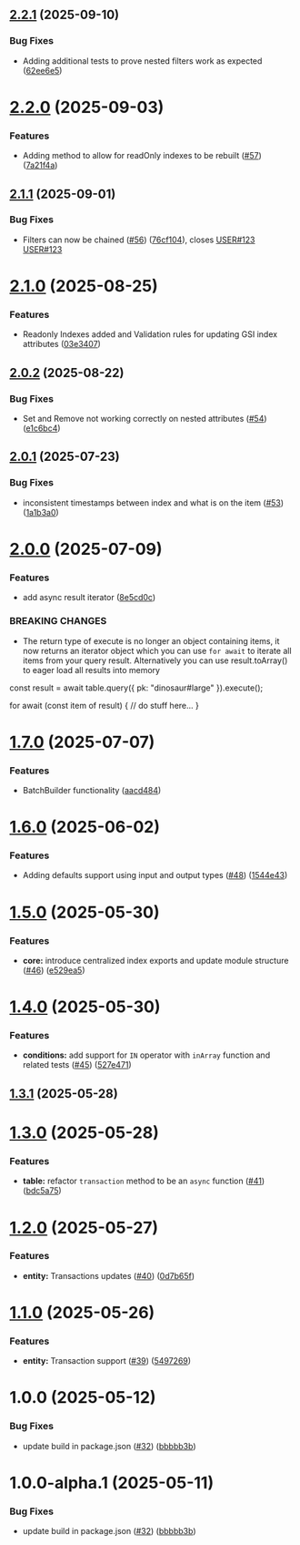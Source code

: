 ## [2.2.1](https://github.com/Kysumi/dyno-table/compare/v2.2.0...v2.2.1) (2025-09-10)


### Bug Fixes

* Adding additional tests to prove nested filters work as expected ([62ee6e5](https://github.com/Kysumi/dyno-table/commit/62ee6e53285679859cbce6c17d359c03bfd57a81))

# [2.2.0](https://github.com/Kysumi/dyno-table/compare/v2.1.1...v2.2.0) (2025-09-03)


### Features

* Adding method to allow for readOnly indexes to be rebuilt ([#57](https://github.com/Kysumi/dyno-table/issues/57)) ([7a21f4a](https://github.com/Kysumi/dyno-table/commit/7a21f4a58872b06789df9734923b3c24a47ecdee))

## [2.1.1](https://github.com/Kysumi/dyno-table/compare/v2.1.0...v2.1.1) (2025-09-01)


### Bug Fixes

* Filters can now be chained ([#56](https://github.com/Kysumi/dyno-table/issues/56)) ([76cf104](https://github.com/Kysumi/dyno-table/commit/76cf10423d59db32e9ff1e7b9fbf4a1c84f1c5d4)), closes [USER#123](https://github.com/USER/issues/123) [USER#123](https://github.com/USER/issues/123)

# [2.1.0](https://github.com/Kysumi/dyno-table/compare/v2.0.2...v2.1.0) (2025-08-25)


### Features

* Readonly Indexes added and Validation rules for updating GSI index attributes ([03e3407](https://github.com/Kysumi/dyno-table/commit/03e3407e2ce8c27e9d478fbfc58ec141d674a2aa))

## [2.0.2](https://github.com/Kysumi/dyno-table/compare/v2.0.1...v2.0.2) (2025-08-22)


### Bug Fixes

* Set and Remove not working correctly on nested attributes ([#54](https://github.com/Kysumi/dyno-table/issues/54)) ([e1c6bc4](https://github.com/Kysumi/dyno-table/commit/e1c6bc4340b997126b1e745f6b2d869a10fcd2ee))

## [2.0.1](https://github.com/Kysumi/dyno-table/compare/v2.0.0...v2.0.1) (2025-07-23)


### Bug Fixes

* inconsistent timestamps between index and what is on the item ([#53](https://github.com/Kysumi/dyno-table/issues/53)) ([1a1b3a0](https://github.com/Kysumi/dyno-table/commit/1a1b3a089bceb622b13039cfbd3a640f1b8c5693))

# [2.0.0](https://github.com/Kysumi/dyno-table/compare/v1.7.0...v2.0.0) (2025-07-09)


### Features

* add async result iterator ([8e5cd0c](https://github.com/Kysumi/dyno-table/commit/8e5cd0c33d9380966c92cac55ca0c1e2f27480e7))


### BREAKING CHANGES

* The return type of execute is no longer an object containing items, it now returns an iterator object which you can use `for await` to iterate all items from your query result. Alternatively you can use result.toArray() to eager load all results into memory

const result = await table.query<Dinosaur>({ pk: "dinosaur#large" }).execute();

for await (const item of result) {
  // do stuff here...
}

# [1.7.0](https://github.com/Kysumi/dyno-table/compare/v1.6.0...v1.7.0) (2025-07-07)


### Features

* BatchBuilder functionality ([aacd484](https://github.com/Kysumi/dyno-table/commit/aacd48439b54dcb682c52a856257f2a18fecfb4a))

# [1.6.0](https://github.com/Kysumi/dyno-table/compare/v1.5.0...v1.6.0) (2025-06-02)


### Features

* Adding defaults support using input and output types ([#48](https://github.com/Kysumi/dyno-table/issues/48)) ([1544e43](https://github.com/Kysumi/dyno-table/commit/1544e435ed37c05c80f9c35f386343e13cd90087))

# [1.5.0](https://github.com/Kysumi/dyno-table/compare/v1.4.0...v1.5.0) (2025-05-30)


### Features

* **core:** introduce centralized index exports and update module structure ([#46](https://github.com/Kysumi/dyno-table/issues/46)) ([e529ea5](https://github.com/Kysumi/dyno-table/commit/e529ea5731d8df543b2b104b8049963bd24dd760))

# [1.4.0](https://github.com/Kysumi/dyno-table/compare/v1.3.1...v1.4.0) (2025-05-30)


### Features

* **conditions:** add support for `IN` operator with `inArray` function and related tests ([#45](https://github.com/Kysumi/dyno-table/issues/45)) ([527e471](https://github.com/Kysumi/dyno-table/commit/527e4713ad3960b6cb4409fc1ef4ee20afc94792))

## [1.3.1](https://github.com/Kysumi/dyno-table/compare/v1.3.0...v1.3.1) (2025-05-28)

# [1.3.0](https://github.com/Kysumi/dyno-table/compare/v1.2.0...v1.3.0) (2025-05-28)


### Features

* **table:** refactor `transaction` method to be an `async` function ([#41](https://github.com/Kysumi/dyno-table/issues/41)) ([bdc5a75](https://github.com/Kysumi/dyno-table/commit/bdc5a756a08188ac7f278d8f0a1bafab7070f7c3))

# [1.2.0](https://github.com/Kysumi/dyno-table/compare/v1.1.0...v1.2.0) (2025-05-27)


### Features

* **entity:** Transactions updates ([#40](https://github.com/Kysumi/dyno-table/issues/40)) ([0d7b65f](https://github.com/Kysumi/dyno-table/commit/0d7b65f02770857c26e2fa1dfbb1260f0764177b))

# [1.1.0](https://github.com/Kysumi/dyno-table/compare/v1.0.0...v1.1.0) (2025-05-26)


### Features

* **entity:** Transaction support ([#39](https://github.com/Kysumi/dyno-table/issues/39)) ([5497269](https://github.com/Kysumi/dyno-table/commit/54972691274d81fbcfb9041be4449c90d7815d4f))

# 1.0.0 (2025-05-12)


### Bug Fixes

* update build in package.json ([#32](https://github.com/Kysumi/dyno-table/issues/32)) ([bbbbb3b](https://github.com/Kysumi/dyno-table/commit/bbbbb3b54e037cca4c341c956c0f4204ec09c162))

# 1.0.0-alpha.1 (2025-05-11)


### Bug Fixes

* update build in package.json ([#32](https://github.com/Kysumi/dyno-table/issues/32)) ([bbbbb3b](https://github.com/Kysumi/dyno-table/commit/bbbbb3b54e037cca4c341c956c0f4204ec09c162))
